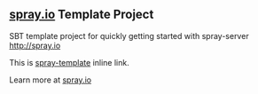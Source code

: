 ## [spray.io](http://www.spray.io) Template Project

SBT template project for quickly getting started with spray-server 
http://spray.io

This is [spray-template](https://github.com/spray/spray-template) inline link.


Learn more at [spray.io](http://www.spray.io)
